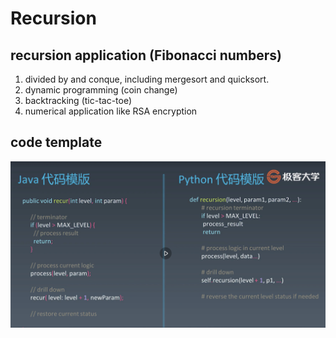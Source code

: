 # Recursion

## recursion application (Fibonacci numbers)

1. divided by and conque, including mergesort and quicksort.
2. dynamic programming (coin change)
3. backtracking (tic-tac-toe)
4. numerical application like RSA encryption 

## code template

![image](img/recursion-template.png)


